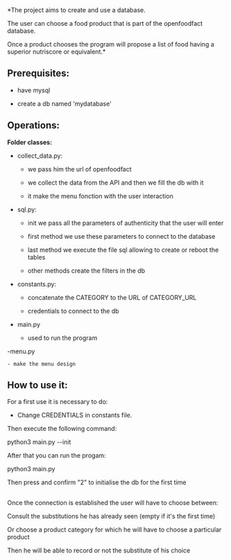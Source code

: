 
  

  

*The project aims to create and use a database.

  

The user can choose a food product that is part of the openfoodfact database.

  

Once a product chooses the program will propose a list of food having a superior nutriscore or equivalent.*

  

  

  

## **Prerequisites:**

  

  

- have mysql

  

- create a db named 'mydatabase'

  

  

  

  

  

## Operations:

  

  

**Folder classes:**

  

  

- collect_data.py:

  

	- we pass him the url of openfoodfact

  

	- we collect the data from the API and then we fill the db with it

  

	- it make the menu fonction with the user interaction


  

- sql.py:

  

	- init we pass all the parameters of authenticity that the user will enter

  

	- first method we use these parameters to connect to the database

  

	- last method we execute the file sql allowing to create or reboot the tables 

  

	- other methods create the filters in the db


  

- constants.py:

  

	- concatenate the CATEGORY to the URL of CATEGORY_URL

  

	- credentials to connect to the db

  

- main.py

  

	- used to run the program


-menu.py

  

	- make the menu design

  

  

## How to use it:

  

  

  

For a first use it is necessary to do:

  

  

- Change CREDENTIALS in constants file.

  

Then execute the following command:

  

  

python3 main.py --init

  

  

After that you can run the progam:

  

  

python3 main.py

Then press and confirm "2" to initialise the db for the first time

  

  
  

  
  

##

  

  

Once the connection is established the user will have to choose between:

  

  

Consult the substitutions he has already seen (empty if it's the first time)

  

  

Or choose a product category for which he will have to choose a particular product

  

  

Then he will be able to record or not the substitute of his choice
